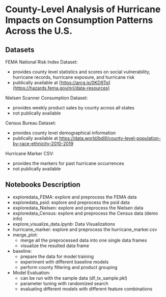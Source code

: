 # County-Level Analysis of Hurricane Impacts on Consumption Patterns Across the U.S.

## Datasets
FEMA National Risk Index Dataset:
* provides county level statistics and scores on social vulnerability, hurricane records, hurricane exposure, and hurricane risk
* publically available at [https://arcg.is/0KD9Tq](https://hazards.fema.gov/nri/data-resources)

Nielsen Scanner Consumption Dataset:
* provides weekly product sales by county across all states
* not publically available

Census Bureau Dataset:
* provides county level demographical information
* publically available at https://data.world/bdill/county-level-population-by-race-ethnicity-2010-2019

Hurricane Marker CSV:
* provides the markers for past hurricane occurrences
* not publically available

## Notebooks Description
* exploredata_FEMA: explore and preprocess the FEMA data
* exploredata_psid: explore and preprocess the psid data
* exploredata_Nielsen: explore and preprocess the Nielsen data
* exploredata_Census: explore and preprocess the Census data (demo info)
* explore_visualize_data.ipynb: Data Visualizations
* hurricane_marker: explore and preprocess the hurricane_marker.csv
* merge_plot: 
	* merge all the preprocessed data into one single data frames
	* visualize the resulted data frame
* baseline:
	* prepare the data for model training
	* experiment with different baseline models
	* perform county filtering and product grouping
* Model Evaluation: 
	* can be run with the sample data (df_tx_sample.pkl)
	* parameter tuning with randomized search
	* evaluating different models with different feature combinations
